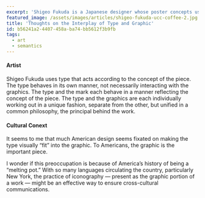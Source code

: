 ```yaml
---
excerpt: 'Shigeo Fukuda is a Japanese designer whose poster concepts use interweaving images to show the connectedness and irony of opposing things.'
featured_image: /assets/images/articles/shigeo-fukuda-ucc-coffee-2.jpg
title: 'Thoughts on the Interplay of Type and Graphic'
id: b56241a2-4407-458a-ba74-bb5612f3b9fb
tags:
  - art
  - semantics
---
```

<h4>Artist</h4>
<p>Shigeo Fukuda uses type that acts according to the concept of the piece. The type behaves in its own manner, not necessarily interacting with the graphics. The type and the mark each behave in a manner reflecting the concept of the piece. The type and the graphics are each individually working out in a unique fashion, separate from the other, but unified in a common philosophy, the principal behind the work.
</p>
<h4>Cultural Conext</h4>
<p>It seems to me that much American design seems fixated on making the type visually “fit” into the graphic. To Americans, the graphic is the important piece.
</p>
<p>I wonder if this preoccupation is because of America’s history of being a “melting pot.” With so many languages circulating the country, particularly New York, the practice of iconography — present as the graphic portion of a work — might be an effective way to ensure cross-cultural communications.
</p>